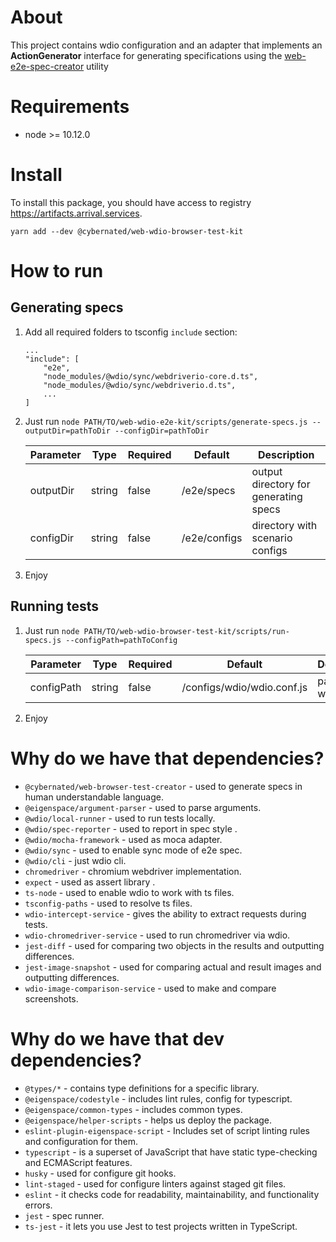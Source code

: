 # About

This project contains wdio configuration and an adapter that implements an **ActionGenerator** interface for generating specifications using the [web-e2e-spec-creator](https://github.com/cybernated/web-e2e-spec-creator) utility

# Requirements

* node >= 10.12.0

# Install

To install this package, you should have access to registry https://artifacts.arrival.services.

`yarn add --dev @cybernated/web-wdio-browser-test-kit`

# How to run

## Generating specs

1. Add all required folders to tsconfig `include` section:
    ```
    ...
    "include": [
        "e2e",
        "node_modules/@wdio/sync/webdriverio-core.d.ts",
        "node_modules/@wdio/sync/webdriverio.d.ts",
        ...
    ]
    ```
2. Just run
    `node PATH/TO/web-wdio-e2e-kit/scripts/generate-specs.js --outputDir=pathToDir --configDir=pathToDir`
    
    | Parameter | Type | Required | Default | Description |
    | ------ | ------ | ------ | ------ | ------ |
    | outputDir | string | false | <cwd>/e2e/specs | output directory for generating specs |
    | configDir | string | false | <cwd>/e2e/configs | directory with scenario configs |

3. Enjoy

## Running tests

1. Just run
    `node PATH/TO/web-wdio-browser-test-kit/scripts/run-specs.js --configPath=pathToConfig`
    
    | Parameter | Type | Required | Default | Description |
    | ------ | ------ | ------ | ------ | ------ |
    | configPath | string | false | <package>/configs/wdio/wdio.conf.js | path to wdio config |

2. Enjoy

# Why do we have that dependencies?

* `@cybernated/web-browser-test-creator` - used to generate specs in human understandable language.
* `@eigenspace/argument-parser` - used to parse arguments.
* `@wdio/local-runner` - used to run tests locally.
* `@wdio/spec-reporter` - used to report in spec style .
* `@wdio/mocha-framework` - used as moca adapter.
* `@wdio/sync` - used to enable sync mode of e2e spec.
* `@wdio/cli` - just wdio cli.
* `chromedriver` - chromium webdriver implementation.
* `expect` - used as assert library .
* `ts-node` - used to enable wdio to work with ts files.
* `tsconfig-paths` - used to resolve ts files.
* `wdio-intercept-service` - gives the ability to extract requests during tests.
* `wdio-chromedriver-service` - used to run chromedriver via wdio.
* `jest-diff` - used for comparing two objects in the results and outputting differences.
* `jest-image-snapshot` - used for comparing actual and result images and outputting differences.
* `wdio-image-comparison-service` - used to make and compare screenshots.

# Why do we have that dev dependencies?

* `@types/*` - contains type definitions for a specific library.
* `@eigenspace/codestyle` - includes lint rules, config for typescript.
* `@eigenspace/common-types` - includes common types.
* `@eigenspace/helper-scripts` - helps us deploy the package.
* `eslint-plugin-eigenspace-script` - Includes set of script linting rules and configuration for them.
* `typescript` - is a superset of JavaScript that have static type-checking and ECMAScript features.
* `husky` - used for configure git hooks.
* `lint-staged` - used for configure linters against staged git files.
* `eslint` - it checks code for readability, maintainability, and functionality errors.
* `jest` - spec runner.
* `ts-jest` - it lets you use Jest to test projects written in TypeScript.
